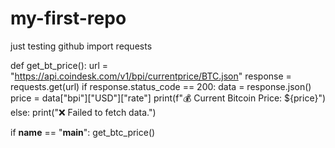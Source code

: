 # my-first-repo
just testing github
import requests

def get_bt_price():
    url = "https://api.coindesk.com/v1/bpi/currentprice/BTC.json"
    response = requests.get(url)
    if response.status_code == 200:
        data = response.json()
        price = data["bpi"]["USD"]["rate"]
        print(f"💰 Current Bitcoin Price: ${price}")
    else:
        print("❌ Failed to fetch data.")

if __name__ == "__main__":
    get_btc_price()
